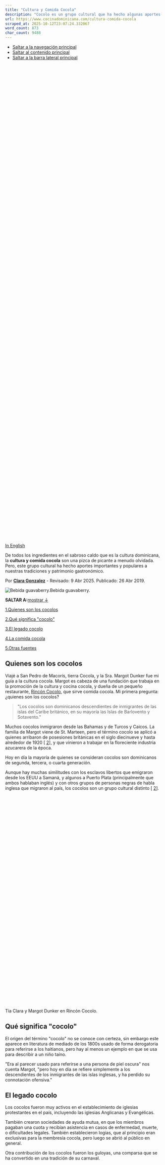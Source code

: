 ```yaml
---
title: "Cultura y Comida Cocola"
description: "Cocolo es un grupo cultural que ha hecho algunas aportes importantes a nuestras tradiciones culturales y a nuestro patrimonio gastronómico."
url: https://www.cocinadominicana.com/cultura-comida-cocola
scraped_at: 2025-10-12T23:07:24.332067
word_count: 873
char_count: 9488
---
```


- [Saltar a la navegación principal](https://www.cocinadominicana.com/cultura-comida-cocola#genesis-nav-primary)
- [Saltar al contenido principal](https://www.cocinadominicana.com/cultura-comida-cocola#genesis-content)
- [Saltar a la barra lateral principal](https://www.cocinadominicana.com/cultura-comida-cocola#genesis-sidebar-primary)

![Cultura y comida cocola.](data:image/svg+xml,%3Csvg%20xmlns='http://www.w3.org/2000/svg'%20viewBox='0%200%201000%201500'%3E%3C/svg%3E)

![Cultura y comida cocola.](data:image/svg+xml,%3Csvg%20xmlns='http://www.w3.org/2000/svg'%20viewBox='0%200%201000%201500'%3E%3C/svg%3E)

[In English](https://www.dominicancooking.com/cocolo-food-culture)

De todos los ingredientes en el sabroso caldo que es la cultura dominicana, la **cultura y comida cocola** son una pizca de picante a menudo olvidada. Pero, este grupo cultural ha hecho aportes importantes y populares a nuestras tradiciones y patrimonio gastronómico.

Por **[Clara Gonzalez](https://www.cocinadominicana.com/clara-gonzalez)** \- Revisado: 9 Abr 2025. Publicado: 26 Abr 2019.

![Bebida guavaberry.](https://www.cocinadominicana.com/wp-content/uploads/2019/04/guavaberry-drink-liqueur-CG-003.jpg)Bebida guavaberry.

**SALTAR A:**[mostrar ↓](https://www.cocinadominicana.com/cultura-comida-cocola#)

[1.Quienes son los cocolos](https://www.cocinadominicana.com/cultura-comida-cocola#quienes-son-los-cocolos)

[2.Qué significa "cocolo"](https://www.cocinadominicana.com/cultura-comida-cocola#que-significa-cocolo)

[3.El legado cocolo](https://www.cocinadominicana.com/cultura-comida-cocola#el-legado-cocolo)

[4.La comida cocola](https://www.cocinadominicana.com/cultura-comida-cocola#la-comida-cocola)

[5.Otras fuentes](https://www.cocinadominicana.com/cultura-comida-cocola#otras-fuentes)

## Quienes son los cocolos

Viajé a San Pedro de Macorís, tierra Cocola, y la Sra. Margot Dunker fue mi guía a la cultura cocola. Margot es cabeza de una fundación que trabaja en la promoción de la cultura y cocina cocola, y dueña de un pequeño restaurante, [Rincón Cocolo](https://www.facebook.com/rinconcocolo/), que sirve comida cocola. Mi primera pregunta: ¿quienes son los cocolos?

> "Los cocolos son dominicanos descendientes de inmigrantes de las islas del Caribe británico, en su mayoría las Islas de Barlovento y Sotavento."

Muchos cocolos inmigraron desde las Bahamas y de Turcos y Caicos. La familia de Margot viene de St. Marteen, pero el término cocolo se aplicó a quienes arribaron de posesiones británicas en el siglo diecinueve y hasta alrededor de 1920 \[ [2](https://www.cocinadominicana.com/cultura-comida-cocola#source)\], y que vinieron a trabajar en la floreciente industria azucarera de la época.

Hoy en día la mayoría de quienes se consideran cocolos son dominicanos de segunda, tercera, o cuarta generación.

Aunque hay muchas similitudes con los esclavos libertos que emigraron desde los EEUU a Samaná, y algunos a Puerto Plata (principalmente que ambos hablaban inglés) y con otros grupos de personas negras de habla inglesa que migraron al país, los cocolos son un grupo cultural distinto \[ [2](https://www.cocinadominicana.com/cultura-comida-cocola#source)\].

![Fundación Dunker Lambert de Cultura Cocola.](data:image/svg+xml,%3Csvg%20xmlns='http://www.w3.org/2000/svg'%20viewBox='0%200%20600%20400'%3E%3C/svg%3E)![Tía Clara y Margot Dunker.](data:image/svg+xml,%3Csvg%20xmlns='http://www.w3.org/2000/svg'%20viewBox='0%200%20600%20400'%3E%3C/svg%3E)

Tía Clara y Margot Dunker en Rincón Cocolo.

## Qué significa "cocolo"

El origen del término "cocolo" no se conoce con certeza, sin embargo este aparece en literatura de mediado de los 1800s usado de forma derogatoria para referirse a los haitianos, pero hay al menos un ejemplo en que se usa para describir a un niño taíno.

"Era al parecer usado para referirse a una persona de piel oscura" nos cuenta Margot, "pero hoy en día se refiere simplemente a los descendientes de los inmigrantes de las islas inglesas, y ha perdido su connotación ofensiva."

## El legado cocolo

Los cocolos fueron muy activos en el establecimiento de iglesias protestantes en el país, incluyendo las iglesias Anglicanas y Evangélicas.

También crearon sociedades de ayuda mutua, en que los miembros pagaban una cuota y recibían asistencia en casos de enfermedad, muerte, o dificultades legales. También establecieron logias, que al principio eran exclusivas para la membresía cocola, pero luego se abrió al público en general.

Otra contribución de los cocolos fueron los guloyas, una comparsa que se ha convertido en una tradición de su carnaval.

![Catedral de San Pedro de Macorís.](data:image/svg+xml,%3Csvg%20xmlns='http://www.w3.org/2000/svg'%20viewBox='0%200%20600%20900'%3E%3C/svg%3E)

![Guloyas, carnaval.](data:image/svg+xml,%3Csvg%20xmlns='http://www.w3.org/2000/svg'%20viewBox='0%200%20600%20896'%3E%3C/svg%3E)

Catedral de San Pedro de Macorís, y Guloya en carnaval.

## La comida cocola

Y por supuesto, los cocolos también hicieron aportes culinarios a nuestra cultura.

El más conocido es el [Yaniqueque versión cocola](https://www.cocinadominicana.com/yaniqueque), seguido de los [Domplines](https://www.cocinadominicana.com/receta-domplines-dominicanos). Menos conocidos son el [Guavaberry](https://www.cocinadominicana.com/guavaberry-licor-receta), [Calalú](https://www.cocinadominicana.com/dominica-vs-republica-dominicana), una sopa que tiene como uno de sus ingredientes las hojas de la [yautía coco](https://www.cocinadominicana.com/viveres-dominicanos-tuberculos), y Funyí, un plato a base de maíz. En los postres no puedes perderte el [Dulce de arrayán](https://www.cocinadominicana.com/dulce-arrayan-guavaberry-almibar) o guavaberry en almíbar.

**¿Eres descendiente de Cocolos?** ¿Cómo mantienes viva esta parte de tu herencia culinaria? Nos encantaría oírlo en los comentarios.

![Tía Clara](data:image/svg+xml,%3Csvg%20xmlns='http://www.w3.org/2000/svg'%20viewBox='0%200%20125%2028'%3E%3C/svg%3E)

## Otras fuentes

1. Tolentino Dipp, Hugo, _Itinerario Histórico de la Gastronomía Dominicana_ (Santo Domingo: Amigo del Hogar, 2014).
2. Orlando, Inoa, _Trabajadores Inmigrantes en República Dominicana_ (Santo Domingo: Ed. Letra Gráfica, 2018) p. 98, 106-108.
3. [J. Marcano](http://www.jmarcano.com/mipais/cultura/cocolo.html) \- Los Cocolos - Origins
4. [Revista Acento](https://acento.com.do/cultura/los-aportes-de-la-comunidad-guloya-a-la-cultura-de-republica-dominicana-11619.html) \- Los aportes de la comunidad guloya a la cultura de República Dominicana
5. [Los Cocolos de San Pedro de Macorís](https://web.archive.org/web/20210129215401/http://costumbresdominicanas.blogspot.com/2009/02/los-cocolos-de-san-pedro-de-macoris-las.html)

![Tia Clara.](data:image/svg+xml,%3Csvg%20xmlns='http://www.w3.org/2000/svg'%20viewBox='0%200%20180%20180'%3E%3C/svg%3E)

### ¡Hola, gracias por visitarnos!

**Soy Tía Clara, tu anfitriona y tía 🇩🇴 en Internet.**

**-** Aprende más sobre [mi y las personas que hacen este blog](https://www.cocinadominicana.com/sobre-nosotros).

\- Comparte tus [preguntas o comentario](https://www.cocinadominicana.com/cultura-comida-cocola#comments) s sobre este tema.

- [Suscríbete](https://www.cocinadominicana.com/subscribe) para recibir nuestras ricas recetas por email.

\- **¡No pierdas el contacto!** Síguenos en:

## Más Herencia y Cultura Dominicana

- [![Agrio de vinagrillo y encurtido.](data:image/svg+xml,%3Csvg%20xmlns='http://www.w3.org/2000/svg'%20viewBox='0%200%20360%20360'%3E%3C/svg%3E)\\
Platos Dominicanos Poco Comunes que Quizá no Conoces](https://www.cocinadominicana.com/platos-dominicanos-no-comunes)
- [![Longaniza rendida con tayota.](data:image/svg+xml,%3Csvg%20xmlns='http://www.w3.org/2000/svg'%20viewBox='0%200%20360%20360'%3E%3C/svg%3E)\\
El Arte de Rendir: Platos de Carne con Vegetales Dominicanos](https://www.cocinadominicana.com/rendir-carne-vegetales)
- [![Repollo guisado.](data:image/svg+xml,%3Csvg%20xmlns='http://www.w3.org/2000/svg'%20viewBox='0%200%20360%20360'%3E%3C/svg%3E)\\
Ser Vegetariano en la República Dominicana](https://www.cocinadominicana.com/vegetariano-republica-dominicana)
- [![Guandules.](data:image/svg+xml,%3Csvg%20xmlns='http://www.w3.org/2000/svg'%20viewBox='0%200%20360%20360'%3E%3C/svg%3E)\\
Como Traducimos Platos e Ingredientes Dominicanos al Inglés](https://www.cocinadominicana.com/ingredientes-dominicanos-ingles)

- [Share on Facebook](https://www.facebook.com/sharer/sharer.php?u=https%3A%2F%2Fwww.cocinadominicana.com%2Fcultura-comida-cocola&t=Cultura%20y%20Comida%20Cocola "Share on Facebook")
- [Share on WhatsApp](https://wa.me/?text=https%3A%2F%2Fwww.cocinadominicana.com%2Fcultura-comida-cocola+Cultura%20y%20Comida%20Cocola "Share on WhatsApp")
- [Send over email](mailto:?subject=Cultura%20y%20Comida%20Cocola&body=https%3A%2F%2Fwww.cocinadominicana.com%2Fcultura-comida-cocola "Send over email")
- [Share on Reddit](https://www.reddit.com/submit?url=https%3A%2F%2Fwww.cocinadominicana.com%2Fcultura-comida-cocola&title=Cultura%20y%20Comida%20Cocola "Share on Reddit")

Label

Rating RecetaRating Receta

Nombre\*

Email\*

Δ

Label

Rating RecetaRating Receta

Nombre\*

Email\*

Δ

Este sitio usa Akismet para reducir el spam. [Aprende cómo se procesan los datos de tus comentarios.](https://akismet.com/privacy/)

3 Commentarios

Populares

RecientesViejos

Inline Feedbacks

View all comments

Load More Comments

wpDiscuz

Insert

You are going to send email to

Send

Move Comment

Move